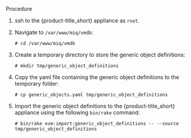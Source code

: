 Procedure

1.  ssh to the {product-title\_short} appliance as `root`.

2.  Navigate to `/var/www/miq/vmdb`:
    
        # cd /var/www/miq/vmdb

3.  Create a temporary directory to store the generic object
    definitions:
    
        # mkdir tmp/generic_object_definitions

4.  Copy the yaml file containing the generic object definitions to the
    temporary folder:
    
        # cp generic_objects.yaml tmp/generic_object_definitions

5.  Import the generic object definitions to the {product-title\_short}
    appliance using the following `bin/rake` command:
    
        # bin/rake evm:import:generic_object_definitions -- --source tmp/generic_object_definitions
